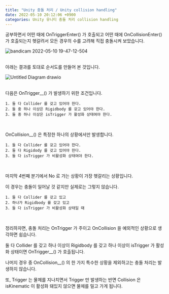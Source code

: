 ```yaml
---
title: "Unity 충돌 처리 / Unity collision handling"
date: 2022-05-10 20:12:06 +0900
categories: Unity 유니티 충돌 처리 collision handling
---
```

공부하면서 어떤 때에 OnTriggerEnter() 가 호출되고 어떤 때에 OnCollisionEnter() 가 호출되는지 헷갈려서 모든 경우의 수를 고려해 직접 충돌시켜 보았습니다.

![bandicam 2022-05-10 19-47-12-504](https://user-images.githubusercontent.com/79886133/167611899-a16da938-4199-4b6b-bacc-6f2f456edeb4.png)
<br><br>

아래는 결과를 토대로 순서도를 만들어 본 것입니다.

![Untitled Diagram drawio](https://user-images.githubusercontent.com/79886133/167612267-3d254764-06aa-4fb1-9f2e-afd520783a8a.png)
<br><br>

다음은 OnTrigger__() 가 발생하기 위한 조건입니다.
```
1. 둘 다 Collider 를 갖고 있어야 한다.
2. 둘 중 하나 이상은 Rigidbody 를 갖고 있어야 한다.
3. 둘 중 하나 이상은 isTrigger 가 활성화 상태여야 한다.
```
<br>

OnCollision__() 은 특정한 하나의 상황에서만 발생합니다.
```
1. 둘 다 Collider 를 갖고 있어야 한다.
2. 둘 다 Rigidody 를 갖고 있어야 한다.
3. 둘 다 isTrigger 가 비활성화 상태여야 한다.
```
<br>

마지막 4번째 분기에서 No 로 가는 상황이 가장 헷갈리는 상황입니다.

이 경우는 충돌이 일어날 것 같지만 실제로는 그렇지 않습니다.
```
1. 둘 다 Collider 를 갖고 있고
2. 하나가 Rigidbody 를 갖고 있고
3. 둘 다 isTrigger 가 비활성화 상태일 때
```
<br>

정리하자면, 충돌 처리는 OnTrigger 가 주이고 OnCollision 을 예외적인 상황으로 생각하면 쉽습니다.

둘 다 Collider 를 갖고 하나 이상이 Rigidbody 를 갖고 하나 이상이 isTrigger 가 활성화 상태이면 OnTrigger__() 가 호출됩니다.

나머지 경우 중 OnCollision__() 의 한 가지 특수한 상황을 제외하고는 충돌 처리는 발생하지 않습니다.

또, Trigger 는 물체를 지나치면서 Trigger 만 발생하는 반면 Collision 은 isKinematic 이 활성화 돼있지 않으면 물체를 밀고 가게 됩니다.
